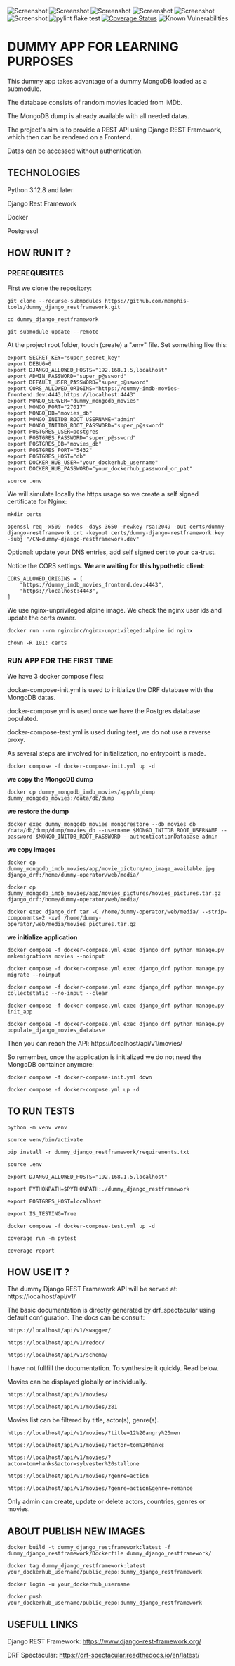 ![Screenshot](https://img.shields.io/badge/python-v3.12.8-blue?logo=python&logoColor=yellow)
![Screenshot](https://img.shields.io/badge/djangorestframework-v3.15.2-blue?logo=django&logoColor=yellow)
![Screenshot](https://img.shields.io/badge/gunicorn-v22.0-blue?logo=gunicorn&logoColor=yellow)
![Screenshot](https://img.shields.io/badge/postgresql-v15-blue?logo=postgresql&logoColor=yellow)
![Screenshot](https://img.shields.io/badge/docker--blue?logo=docker&logoColor=yellow)
![Screenshot](https://img.shields.io/badge/coveralls--blue?logo=coveralls&logoColor=yellow)
![pylint flake test](https://github.com/memphis-tools/dummy_django_restframework/actions/workflows/lint-flake-test.yml/badge.svg)
[![Coverage Status](https://coveralls.io/repos/github/memphis-tools/dummy_django_restframework/badge.svg?branch=main)](https://coveralls.io/github/memphis-tools/dummy_django_restframework?branch=main)
![Known Vulnerabilities](https://snyk.io/test/github/memphis-tools/dummy_django_restframework/badge.svg)

# DUMMY APP FOR LEARNING PURPOSES

This dummy app takes advantage of a dummy MongoDB loaded as a submodule.

The database consists of random movies loaded from IMDb.

The MongoDB dump is already available with all needed datas.

The project's aim is to provide a REST API using Django REST Framework, which then can be rendered on a Frontend.

Datas can be accessed without authentication.

## TECHNOLOGIES
Python 3.12.8 and later

Django Rest Framework

Docker

Postgresql

## HOW RUN IT ?

### PREREQUISITES
First we clone the repository:

    git clone --recurse-submodules https://github.com/memphis-tools/dummy_django_restframework.git

    cd dummy_django_restframework

    git submodule update --remote

At the project root folder, touch (create) a ".env" file. Set something like this:

    export SECRET_KEY="super_secret_key"
    export DEBUG=0
    export DJANGO_ALLOWED_HOSTS="192.168.1.5,localhost"
    export ADMIN_PASSWORD="super_p@ssword"
    export DEFAULT_USER_PASSWORD="super_p@ssword"
    export CORS_ALLOWED_ORIGINS="https://dummy-imdb-movies-frontend.dev:4443,https://localhost:4443"
    export MONGO_SERVER="dummy_mongodb_movies"
    export MONGO_PORT="27017"
    export MONGO_DB="movies_db"
    export MONGO_INITDB_ROOT_USERNAME="admin"
    export MONGO_INITDB_ROOT_PASSWORD="super_p@ssword"
    export POSTGRES_USER=postgres
    export POSTGRES_PASSWORD="super_p@ssword"
    export POSTGRES_DB="movies_db"
    export POSTGRES_PORT="5432"
    export POSTGRES_HOST="db"
    export DOCKER_HUB_USER="your_dockerhub_username"
    export DOCKER_HUB_PASSWORD="your_dockerhub_password_or_pat"

    source .env

We will simulate locally the https usage so we create a self signed certificate for Nginx:

    mkdir certs

    openssl req -x509 -nodes -days 3650 -newkey rsa:2049 -out certs/dummy-django-restframework.crt -keyout certs/dummy-django-restframework.key -subj "/CN=dummy-django-restframework.dev"

Optional: update your DNS entries, add self signed cert to your ca-trust.

Notice the CORS settings. **We are waiting for this hypothetic client**:

    CORS_ALLOWED_ORIGINS = [
        "https://dummy_imdb_movies_frontend.dev:4443",
        "https://localhost:4443",
    ]

We use nginx-unprivileged:alpine image. We check the nginx user ids and update the certs owner.

    docker run --rm nginxinc/nginx-unprivileged:alpine id nginx

    chown -R 101: certs

### RUN APP FOR THE FIRST TIME
We have 3 docker compose files:

  docker-compose-init.yml is used to initialize the DRF database with the MongoDB datas.

  docker-compose.yml is used once we have the Postgres database populated.

  docker-compose-test.yml is used during test, we do not use a reverse proxy.

As several steps are involved for initialization, no entrypoint is made.

    docker compose -f docker-compose-init.yml up -d

**we copy the MongoDB dump**

    docker cp dummy_mongodb_imdb_movies/app/db_dump dummy_mongodb_movies:/data/db/dump

**we restore the dump**

    docker exec dummy_mongodb_movies mongorestore --db movies_db /data/db/dump/dump/movies_db --username $MONGO_INITDB_ROOT_USERNAME --password $MONGO_INITDB_ROOT_PASSWORD --authenticationDatabase admin

**we copy images**

    docker cp dummy_mongodb_imdb_movies/app/movie_picture/no_image_available.jpg django_drf:/home/dummy-operator/web/media/

    docker cp dummy_mongodb_imdb_movies/app/movies_pictures/movies_pictures.tar.gz django_drf:/home/dummy-operator/web/media/

    docker exec django_drf tar -C /home/dummy-operator/web/media/ --strip-components=2 -xvf /home/dummy-operator/web/media/movies_pictures.tar.gz

**we initialize application**

    docker compose -f docker-compose.yml exec django_drf python manage.py makemigrations movies --noinput

    docker compose -f docker-compose.yml exec django_drf python manage.py migrate --noinput

    docker compose -f docker-compose.yml exec django_drf python manage.py collectstatic --no-input --clear

    docker compose -f docker-compose.yml exec django_drf python manage.py init_app

    docker compose -f docker-compose.yml exec django_drf python manage.py populate_django_movies_database

Then you can reach the API: https://localhost/api/v1/movies/

So remember, once the application is initialized we do not need the MongoDB container anymore:

    docker compose -f docker-compose-init.yml down

    docker compose -f docker-compose.yml up -d

## TO RUN TESTS

    python -m venv venv

    source venv/bin/activate

    pip install -r dummy_django_restframework/requirements.txt

    source .env

    export DJANGO_ALLOWED_HOSTS="192.168.1.5,localhost"

    export PYTHONPATH=$PYTHONPATH:./dummy_django_restframework

    export POSTGRES_HOST=localhost

    export IS_TESTING=True

    docker compose -f docker-compose-test.yml up -d

    coverage run -m pytest

    coverage report

## HOW USE IT ?

The dummy Django REST Framework API will be served at: https://localhost/api/v1/

The basic documentation is directly generated by drf_spectacular using default configuration. The docs can be consult:

    https://localhost/api/v1/swagger/

    https://localhost/api/v1/redoc/

    https://localhost/api/v1/schema/

I have not fullfill the documentation. To synthesize it quickly. Read below.

  Movies can be displayed globally or individually.

    https://localhost/api/v1/movies/

    https://localhost/api/v1/movies/281

  Movies list can be filtered by title, actor(s), genre(s).

    https://localhost/api/v1/movies/?title=12%20angry%20men

    https://localhost/api/v1/movies/?actor=tom%20hanks

    https://localhost/api/v1/movies/?actor=tom+hanks&actor=sylvester%20stallone

    https://localhost/api/v1/movies/?genre=action

    https://localhost/api/v1/movies/?genre=action&genre=romance

Only admin can create, update or delete actors, countries, genres or movies.

## ABOUT PUBLISH NEW IMAGES

    docker build -t dummy_django_restframework:latest -f dummy_django_restframework/Dockerfile dummy_django_restframework/

    docker tag dummy_django_restframework:latest your_dockerhub_username/public_repo:dummy_django_restframework

    docker login -u your_dockerhub_username

    docker push your_dockerhub_username/public_repo:dummy_django_restframework

## USEFULL LINKS

Django REST Framework: https://www.django-rest-framework.org/

DRF Spectacular: https://drf-spectacular.readthedocs.io/en/latest/
